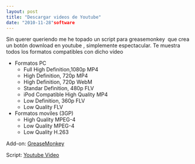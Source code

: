 ```yaml
---
layout: post
title: "Descargar videos de Youtube"
date: "2010-11-28"software
---
```


Sin querer queriendo me he topado un script para greasemonkey  que crea un botón download en youtube , simplemente espectacular. Te muestra todos los formatos compatibles con dicho vídeo

- Formatos PC
    - Full High Definition,1080p MP4
    - High Definition, 720p MP4
    - High Definition, 720p WebM
    - Standar Definition, 480p FLV
    - iPod Compatible High Quality MP4
    - Low Definition, 360p FLV
    - Low Quality FLV
- Formatos moviles (3GP)
    - High Quality MPEG-4
    - Low Quality MPEG-4
    - Low Quality H.263

Add-on: [GreaseMonkey](https://addons.mozilla.org/firefox/addon/748)

Script: [Youtube Video](https://userscripts.org/scripts/show/25105)
